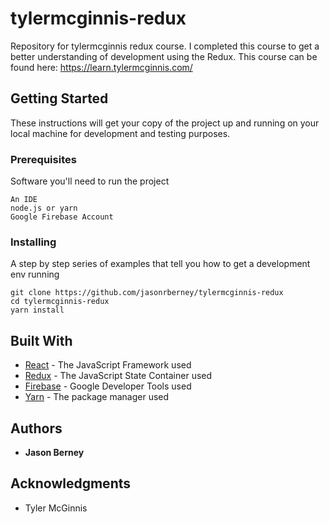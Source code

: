 # tylermcginnis-redux

Repository for tylermcginnis redux course. I completed this course to get a better understanding of development using the Redux. This course can be found here: https://learn.tylermcginnis.com/

## Getting Started

These instructions will get your copy of the project up and running on your local machine for development and testing purposes.

### Prerequisites

Software you'll need to run the project

```
An IDE
node.js or yarn
Google Firebase Account
```

### Installing

A step by step series of examples that tell you how to get a development env running

```
git clone https://github.com/jasonrberney/tylermcginnis-redux
cd tylermcginnis-redux
yarn install
```

## Built With

* [React](https://reactjs.org/) - The JavaScript Framework used
* [Redux](https://redux.js.org/) - The JavaScript State Container used
* [Firebase](https://firebase.google.com/) - Google Developer Tools used
* [Yarn](https://yarnpkg.com/en/) - The package manager used

## Authors

* **Jason Berney**

## Acknowledgments

* Tyler McGinnis

